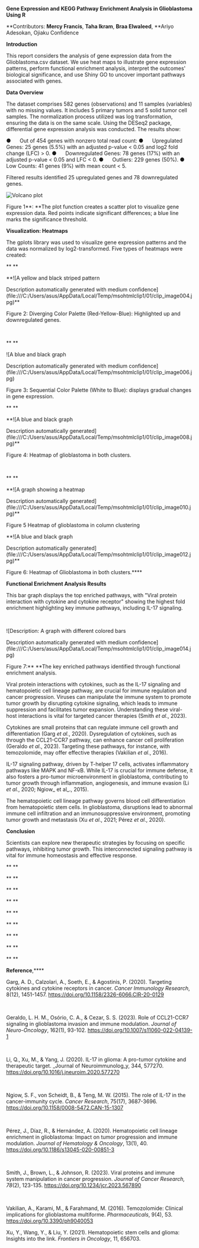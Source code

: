 **Gene Expression and KEGG Pathway Enrichment Analysis in Glioblastoma Using R**

**Contributors: **Mercy Francis**, **Taha Ikram**, **Braa Elwaleed**, **Ariyo Adesokan, Ojiaku Confidence

**Introduction**

This report considers the analysis of gene expression data from the Glioblastoma.csv dataset. We use heat maps to illustrate gene expression patterns, perform functional enrichment analysis, interpret the outcomes' biological significance, and use Shiny GO to uncover important pathways associated with genes.

**Data Overview**

The dataset comprises 582 genes (observations) and 11 samples (variables) with no missing values. It includes 5 primary tumors and 5 solid tumor cell samples. The normalization process utilized was log transformation, ensuring the data is on the same scale. Using the DESeq2 package, differential gene expression analysis was conducted. The results show:

<!--[if !supportLists]-->●      <!--[endif]-->Out of 454 genes with nonzero total read count:

<!--[if !supportLists]-->●      <!--[endif]-->Upregulated Genes: 25 genes (5.5%) with an adjusted p-value < 0.05 and log2 fold change (LFC) > 0.

<!--[if !supportLists]-->●      <!--[endif]-->Downregulated Genes: 78 genes (17%) with an adjusted p-value < 0.05 and LFC < 0.

<!--[if !supportLists]-->●      <!--[endif]-->Outliers: 229 genes (50%).

<!--[if !supportLists]-->●      <!--[endif]-->Low Counts: 41 genes (9%) with mean count < 5.

Filtered results identified 25 upregulated genes and 78 downregulated genes.


![Volcano plot](https://github.com/user-attachments/assets/145818b7-b7b2-4d7b-a821-0a2af3ae6e99)






 

Figure <!--[if supportFields]><span style='font-size:
10.0pt;line-height:115%'><span style='mso-element:field-begin'></span><span
style='mso-spacerun:yes'> </span>SEQ Figure \* ARABIC <span style='mso-element:
field-separator'></span></span><![endif]-->1<!--[if supportFields]><span
style='font-size:10.0pt;line-height:115%'><span style='mso-element:field-end'></span></span><![endif]-->**: **The plot function creates a scatter plot to visualize gene expression data. Red points indicate significant differences; a blue line marks the significance threshold.

**Visualization: Heatmaps**

The gplots library was used to visualize gene expression patterns and the data was normalized by log2-transformed. Five types of heatmaps were created:

** **

**<!--[if gte vml 1]><v:shape
 id="Picture_x0020_6" o:spid="_x0000_i1030" type="#_x0000_t75" alt="A yellow and black striped pattern&#10;&#10;Description automatically generated with medium confidence"
 style='width:399.75pt;height:183.4pt;visibility:visible;mso-wrap-style:square'>
 <v:imagedata src="file:///C:/Users/asus/AppData/Local/Temp/msohtmlclip1/01/clip_image003.jpg"
  o:title="A yellow and black striped pattern&#10;&#10;Description automatically generated with medium confidence"/>
</v:shape><![endif]--><!--[if !vml]-->![A yellow and black striped pattern

Description automatically generated with medium confidence](file:///C:/Users/asus/AppData/Local/Temp/msohtmlclip1/01/clip_image004.jpg)<!--[endif]-->**

Figure <!--[if supportFields]><span
style='font-size:10.0pt;line-height:115%'><span style='mso-element:field-begin'></span><span
style='mso-spacerun:yes'> </span>SEQ Figure \* ARABIC <span style='mso-element:
field-separator'></span></span><![endif]-->2<!--[if supportFields]><span
style='font-size:10.0pt;line-height:115%'><span style='mso-element:field-end'></span></span><![endif]-->: Diverging Color Palette (Red-Yellow-Blue): Highlighted up and downregulated genes.

 

** **

<!--[if gte vml 1]><v:shape id="Picture_x0020_5"
 o:spid="_x0000_i1029" type="#_x0000_t75" alt="A blue and black graph&#10;&#10;Description automatically generated with medium confidence"
 style='width:421.9pt;height:208.5pt;visibility:visible;mso-wrap-style:square'>
 <v:imagedata src="file:///C:/Users/asus/AppData/Local/Temp/msohtmlclip1/01/clip_image005.jpg"
  o:title="A blue and black graph&#10;&#10;Description automatically generated with medium confidence"/>
</v:shape><![endif]--><!--[if !vml]-->![A blue and black graph

Description automatically generated with medium confidence](file:///C:/Users/asus/AppData/Local/Temp/msohtmlclip1/01/clip_image006.jpg)<!--[endif]-->

Figure <!--[if supportFields]><span
style='font-size:10.0pt;line-height:115%;font-family:"Times New Roman",serif;
mso-ascii-theme-font:major-bidi;mso-hansi-theme-font:major-bidi;mso-bidi-theme-font:
major-bidi'><span style='mso-element:field-begin'></span><span
style='mso-spacerun:yes'> </span>SEQ Figure \* ARABIC <span style='mso-element:
field-separator'></span></span><![endif]-->3<!--[if supportFields]><span
style='font-size:10.0pt;line-height:115%;font-family:"Times New Roman",serif;
mso-ascii-theme-font:major-bidi;mso-hansi-theme-font:major-bidi;mso-bidi-theme-font:
major-bidi'><span style='mso-element:field-end'></span></span><![endif]-->**:** Sequential Color Palette (White to Blue): displays gradual changes in gene expression.

** **

**<!--[if gte vml 1]><v:shape id="Picture_x0020_4" o:spid="_x0000_i1028"
 type="#_x0000_t75" alt="A blue and black graph&#10;&#10;Description automatically generated"
 style='width:438.4pt;height:226.9pt;visibility:visible;mso-wrap-style:square'>
 <v:imagedata src="file:///C:/Users/asus/AppData/Local/Temp/msohtmlclip1/01/clip_image007.jpg"
  o:title="A blue and black graph&#10;&#10;Description automatically generated"/>
</v:shape><![endif]--><!--[if !vml]-->![A blue and black graph

Description automatically generated](file:///C:/Users/asus/AppData/Local/Temp/msohtmlclip1/01/clip_image008.jpg)<!--[endif]-->**

Figure <!--[if supportFields]><span
style='font-size:10.0pt;line-height:115%'><span style='mso-element:field-begin'></span><span
style='mso-spacerun:yes'> </span>SEQ Figure \* ARABIC <span style='mso-element:
field-separator'></span></span><![endif]-->4<!--[if supportFields]><span
style='font-size:10.0pt;line-height:115%'><span style='mso-element:field-end'></span></span><![endif]-->: Heatmap of glioblastoma in both clusters.

 

** **

**<!--[if gte vml 1]><v:shape id="Picture_x0020_3" o:spid="_x0000_i1027"
 type="#_x0000_t75" alt="A graph showing a heatmap&#10;&#10;Description automatically generated"
 style='width:435.75pt;height:235.9pt;visibility:visible;mso-wrap-style:square'>
 <v:imagedata src="file:///C:/Users/asus/AppData/Local/Temp/msohtmlclip1/01/clip_image009.jpg"
  o:title="A graph showing a heatmap&#10;&#10;Description automatically generated"/>
</v:shape><![endif]--><!--[if !vml]-->![A graph showing a heatmap

Description automatically generated](file:///C:/Users/asus/AppData/Local/Temp/msohtmlclip1/01/clip_image010.jpg)<!--[endif]-->**

Figure <!--[if supportFields]><span
style='font-size:10.0pt;line-height:115%;font-family:"Times New Roman",serif;
mso-ascii-theme-font:major-bidi;mso-hansi-theme-font:major-bidi;mso-bidi-theme-font:
major-bidi'><span style='mso-element:field-begin'></span><span
style='mso-spacerun:yes'> </span>SEQ Figure \* ARABIC <span style='mso-element:
field-separator'></span></span><![endif]-->5<!--[if supportFields]><span
style='font-size:10.0pt;line-height:115%;font-family:"Times New Roman",serif;
mso-ascii-theme-font:major-bidi;mso-hansi-theme-font:major-bidi;mso-bidi-theme-font:
major-bidi'><span style='mso-element:field-end'></span></span><![endif]--> Heatmap of glioblastoma in column clustering&#x20;

**<!--[if gte vml 1]><v:shape
 id="Picture_x0020_2" o:spid="_x0000_i1026" type="#_x0000_t75" alt="A blue and black graph&#10;&#10;Description automatically generated"
 style='width:442.9pt;height:229.15pt;visibility:visible;mso-wrap-style:square'>
 <v:imagedata src="file:///C:/Users/asus/AppData/Local/Temp/msohtmlclip1/01/clip_image011.jpg"
  o:title="A blue and black graph&#10;&#10;Description automatically generated"/>
</v:shape><![endif]--><!--[if !vml]-->![A blue and black graph

Description automatically generated](file:///C:/Users/asus/AppData/Local/Temp/msohtmlclip1/01/clip_image012.jpg)<!--[endif]-->**

Figure <!--[if supportFields]><span
style='font-size:10.0pt;line-height:115%'><span style='mso-element:field-begin'></span><span
style='mso-spacerun:yes'> </span>SEQ Figure \* ARABIC <span style='mso-element:
field-separator'></span></span><![endif]-->6<!--[if supportFields]><span
style='font-size:10.0pt;line-height:115%'><span style='mso-element:field-end'></span></span><![endif]-->: Heatmap of Glioblastoma in both clusters.****

**Functional Enrichment Analysis Results**

This bar graph displays the top enriched pathways, with "Viral protein interaction with cytokine and cytokine receptor" showing the highest fold enrichment highlighting key immune pathways, including IL-17 signaling.

 

<!--[if gte vml 1]><v:shape id="Picture_x0020_1"
 o:spid="_x0000_i1025" type="#_x0000_t75" alt="Description: A graph with different colored bars&#10;&#10;Description automatically generated with medium confidence"
 style='width:400.9pt;height:216.4pt;visibility:visible;mso-wrap-style:square'>
 <v:imagedata src="file:///C:/Users/asus/AppData/Local/Temp/msohtmlclip1/01/clip_image013.jpg"
  o:title=" A graph with different colored bars&#10;&#10;Description automatically generated with medium confidence"/>
</v:shape><![endif]--><!--[if !vml]-->![Description: A graph with different colored bars

Description automatically generated with medium confidence](file:///C:/Users/asus/AppData/Local/Temp/msohtmlclip1/01/clip_image014.jpg)<!--[endif]-->

Figure <!--[if supportFields]><span
style='font-size:10.0pt;line-height:115%;font-family:"Times New Roman",serif;
mso-ascii-theme-font:major-bidi;mso-hansi-theme-font:major-bidi;mso-bidi-theme-font:
major-bidi'><span style='mso-element:field-begin'></span><span
style='mso-spacerun:yes'> </span>SEQ Figure \* ARABIC <span style='mso-element:
field-separator'></span></span><![endif]-->7<!--[if supportFields]><span
style='font-size:10.0pt;line-height:115%;font-family:"Times New Roman",serif;
mso-ascii-theme-font:major-bidi;mso-hansi-theme-font:major-bidi;mso-bidi-theme-font:
major-bidi'><span style='mso-element:field-end'></span></span><![endif]-->:** **The key enriched pathways identified through functional enrichment analysis.

Viral protein interactions with cytokines, such as the IL-17 signaling and hematopoietic cell lineage pathway, are crucial for immune regulation and cancer progression. Viruses can manipulate the immune system to promote tumor growth by disrupting cytokine signaling, which leads to immune suppression and facilitates tumor expansion. Understanding these viral-host interactions is vital for targeted cancer therapies (Smith _et al_., 2023).

Cytokines are small proteins that can regulate immune cell growth and differentiation (Garg _et al._, 2020). Dysregulation of cytokines, such as through the CCL21-CCR7 pathway, can enhance cancer cell proliferation (Geraldo _et al_., 2023). Targeting these pathways, for instance, with temozolomide, may offer effective therapies (Vakilian _et al_., 2016).

IL-17 signaling pathway, driven by T-helper 17 cells, activates inflammatory pathways like MAPK and NF-κB. While IL-17 is crucial for immune defense, it also fosters a pro-tumor microenvironment in glioblastoma, contributing to tumor growth through inflammation, angiogenesis, and immune evasion (Li _et al._, 2020; Ngiow_ et al_., 2015).

The hematopoietic cell lineage pathway governs blood cell differentiation from hematopoietic stem cells. In glioblastoma, disruptions lead to abnormal immune cell infiltration and an immunosuppressive environment, promoting tumor growth and metastasis (Xu _et al_., 2021; Pérez _et al_., 2020).

**Conclusion**

Scientists can explore new therapeutic strategies by focusing on specific pathways, inhibiting tumor growth. This interconnected signaling pathway is vital for immune homeostasis and effective response.

** **

** **

** **

** **

** **

** **

** **

** **

** **

**Reference**,****

Garg, A. D., Calzolari, A., Soeth, E., & Agostinis, P. (2020). Targeting cytokines and cytokine receptors in cancer. _Cancer Immunology Research_, 8(12), 1451-1457. <https://doi.org/10.1158/2326-6066.CIR-20-0129>

 

Geraldo, L. H. M., Osório, C. A., & Cezar, S. S. (2023). Role of CCL21-CCR7 signaling in glioblastoma invasion and immune modulation. _Journal of Neuro-Oncology_, 162(1), 93-102. <https://doi.org/10.1007/s11060-022-04139-1>

 

Li, Q., Xu, M., & Yang, J. (2020). IL-17 in glioma: A pro-tumor cytokine and therapeutic target. _Journal of Neuroimmunolog_y, 344, 577270. <https://doi.org/10.1016/j.jneuroim.2020.577270>

 

Ngiow, S. F., von Scheidt, B., & Teng, M. W. (2015). The role of IL-17 in the cancer-immunity cycle. _Cancer Research_, 75(17), 3687-3696. <https://doi.org/10.1158/0008-5472.CAN-15-1307>

 

Pérez, J., Díaz, R., & Hernández, A. (2020). Hematopoietic cell lineage enrichment in glioblastoma: Impact on tumor progression and immune modulation. _Journal of Hematology & Oncology_, 13(1), 40. <https://doi.org/10.1186/s13045-020-00851-3>

 

Smith, J., Brown, L., & Johnson, R. (2023). Viral proteins and immune system manipulation in cancer progression. _Journal of Cancer Research, 78_(2), 123-135. <https://doi.org/10.1234/jcr.2023.567890>

 

Vakilian, A., Karami, M., & Farahmand, M. (2016). Temozolomide: Clinical implications for glioblastoma multiforme. _Pharmaceuticals_, 9(4), 53. <https://doi.org/10.3390/ph9040053>

Xu, Y., Wang, Y., & Liu, Y. (2021). Hematopoietic stem cells and glioma: Insights into the link. _Frontiers in Oncology_, 11, 656703.
